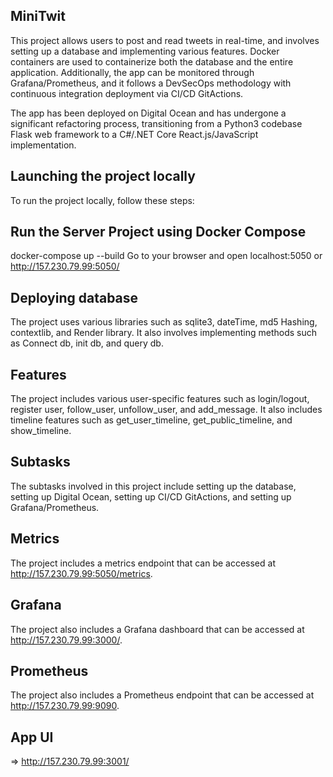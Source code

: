 ## MiniTwit

This project allows users to post and read tweets in real-time, and involves setting up a database and implementing various features. Docker containers are used to containerize both the database and the entire application. Additionally, the app can be monitored through Grafana/Prometheus, and it follows a DevSecOps methodology with continuous integration deployment via CI/CD GitActions.

The app has been deployed on Digital Ocean and has undergone a significant refactoring process, transitioning from a Python3 codebase Flask web framework to a C#/.NET Core React.js/JavaScript implementation. 

## Launching the project locally
To run the project locally, follow these steps:

## Run the Server Project using Docker Compose
docker-compose up --build
Go to your browser and open localhost:5050 or http://157.230.79.99:5050/

## Deploying database
The project uses various libraries such as sqlite3, dateTime, md5 Hashing, contextlib, and Render library. It also involves implementing methods such as Connect db, init db, and query db.

## Features
The project includes various user-specific features such as login/logout, register user, follow_user, unfollow_user, and add_message. It also includes timeline features such as get_user_timeline, get_public_timeline, and show_timeline.

## Subtasks
The subtasks involved in this project include setting up the database, setting up Digital Ocean, setting up CI/CD GitActions, and setting up Grafana/Prometheus.

## Metrics
The project includes a metrics endpoint that can be accessed at http://157.230.79.99:5050/metrics.

## Grafana
The project also includes a Grafana dashboard that can be accessed at http://157.230.79.99:3000/.

## Prometheus
The project also includes a Prometheus endpoint that can be accessed at http://157.230.79.99:9090.

## App UI

 => http://157.230.79.99:3001/
